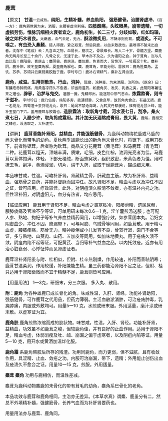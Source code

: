 ### 鹿茸

【原文】 **甘温**<small>一云咸热。</small>**纯阳，生精补髓，养血助阳， 强筋健骨。治腰肾虚冷**，<small>《百一方》： 鹿角屑熬黄为末，酒服，主腰脊虚冷剌痛，</small>**四肢酸痛，头眩眼黑，崩带遗精，一切虚损劳伤，惟脉沉细相火衰者宜之，鹿角初生，长二三寸，分歧如鞍，红如玛瑙，破之如朽木者良。**<small>太嫩者，血气未足，无力。</small>**酥涂微炙用**，<small>不酥涂则伤茸，</small>**或酒炙。不可嗅之，有虫恐入鼻颡**。<small>猎人得鹿，絷之取茸，然后毙鹿，以血未散故也。最难得不破未出血者。沈存中《笔谈》云：凡含血之物，血易长，筋次之，骨最难长。故人二十岁，骨髓方坚。麋鹿角无两月长至二十余斤，凡骨之长，无速于此，草木亦不及之。头为诸阳之会，钟于茸角，岂与凡血比哉！鹿阳兽，喜居山；麋阴兽，喜居泽。麋似鹿，色青而大，皆性淫，一牡辄交十牝。麋补阴，鹿补阳，故冬至麋角解，夏至鹿角解也。麋、鹿茸角，罕能分别。雷敩曰：鹿角胜麋角。孟诜、苏恭、苏颂并云麋茸麋胶胜于鹿。李时珍曰：鹿补右肾精气，麋补左肾血液。</small>

**鹿角，咸温。生用则散热，行血，消肿**，<small>醋磨，涂肿毒，为末酒服，治所伤。《医余》曰：有臁疮赤肿而痛，用黄连凉药久不愈者，却当用温药，如鹿角灰、发灰、乳香之类，此阴阳寒暑往来之理也。</small>**辟邪，治梦与鬼交**。<small>酒服一撮，鬼精即出，能逐阳中邪气恶血。</small>**炼霜熬膏，则专于滋补**。<small>李时珍曰：鹿乃仙兽，纯阳多寿，能通督脉，又食良草，故其角肉食之，有益无损。鹿一名斑龙，西蜀道士尝贷斑龙丸，歌曰：尾闾不禁沧海竭，九转灵丹都漫说，惟有斑龙顶上珠，能补玉堂门下穴。盖用鹿茸与胶霜也。</small>**造胶霜法：取新角寸截，河水浸七日，刮净，桑火煮七日，入醋少许，取角捣成霜用。其汁加无灰酒熬成膏用，畏大黄**。<small>鹿䘒，鹿相交之精也，设法取之，大补虚劳。</small>

【讲解】   **鹿茸善能补肾阳，益精血，井能强筋健骨**。为鹿科动物梅花鹿或马鹿的尚末骨化而带毛的幼角。夏秋两季雄鹿长出的新角尚末骨化时，将锯下，或用刀砍下，前者称锯茸，后者称为砍茸。商品又分花鹿茸（黄毛茸）和马鹿茸（青毛茸）二种。花鹿茸以粗天，顶端丰满，质嫩，毛细，皮色红棕，油润光亮者为佳。马鹿茸以茸体饱满，体轻，下部无棱绒，断面蜂窝状，组织致密，米黄色者为佳。用时撩去毛，刮净，黄酒浸润，切片，烘干入药，或取干燥鹿茸片，碾成细末用。

本品味甘咸，性温。可峻补肝肾。肾藏精主骨，肝藏血主筋，故为补肝肾、益精血、强筋骨之良药，并能补督脉而固冲任。故凡肾阳不足，精血亏虚以及冲任不固之证，皆可应用，疗效较佳。此外，对阴疽溃久脓清不敛者，亦有温补内托之功。但性温补阳，对阴虚阳亢，血分有热者，均应忌用。

【临证应用】 鹿茸用于肾阳不足，精血亏虚之畏寒肢冷，阳痿滑精，遗尿尿频，腰膝痠痛及官冷不孕等证，可单用研末每次0.6—1 克，淫羊藿煎汤送服；也可配人参、熟地、拘杞子等补气养血益精药同用，以增强疗效，如参茸固本丸。治妇女阴虚血少，冲任不固，崩漏带下，可与阿胶、乌贼骨等同用，如鹿茸散。用于精亏血虚，腰膝痠痛，筋骨无力，精神疲倦或小儿发育不良，骨软行迟，囟门不合等证，多与熟地、山萸肉、山药、五加皮等同用，如加味地黄丸。用于疮疡久溃不敛，阴疽内陷不起等证，可配黄芪、当归等补气益血之品，以内托敛疮。近亦有用治心脏衰弱、心悸怔忡而见肾虚证者。

鹿茸温补肾阳虽与附、桂相似，但附、桂辛热刚燥，作用较速，补阳而善祛阴寒；鹿茸甘温柔润，作用较缓，补阳兼能生精。虽三药都能治肾阳不足之证，但附、桂只适用于肾阳衰微而不宜于精髓不足，鹿茸则皆可应用。

【用量用法】     1—3克，研细末，分三次服。 多入丸、散用。

 **附：鹿角**    为各种雄鹿巳成长骨化的角。味咸性温，入肝、肾经。功能补肾助阳，强筋健骨，可作鹿茸之代用品，但药力薄弱。主活血散淤消肿，可治疮疡肿毒，乳痈肿痛，内服或外敷均可。用量5一10 克，水煎或研末服。外用适量，磨汁涂或研末敷。以虚寒证为宜。

 **鹿角胶**    鹿角煎熬浓缩而成的胶状物。味甘咸，性温，入肝、肾经。功能补肝肾，益精血，功效虽不如鹿茸之峻，但较鹿角佳，并有良好的止血作用。适用于肾阳不足，精血亏虚，体弱消瘦及吐、衄、崩漏之偏于虚寒者，以及阴疽内陷等证。用量5一10 克，用开水或黄酒加温烊化服。

**鹿角霜**     系鹿角熬胶后所存的残渣。功用同鹿角，而力更弱，但不滋腻，且有收敛作用，具涩精、止血、敛疮之功。内服可治崩漏，带下，遗精；外用能止创伤出血及疮溃久不愈合之证。用量10一15 克，煎服。外用适量。

**麋茸**   **麋角**     功用与鹿相仿，而温性差减。

麋茸为鹿科动物麋鹿的未骨化的带有茸毛的幼角，麋角系巳骨化的老角。

本品功效与鹿茸和鹿角相同，主治亦无差异。《本草求真》谓麋、鹿虽分有二，然总不外填精补髓，强健筋骨，长养气血而为补肝肾要药也。

用量用法亦与鹿茸、鹿角同。

